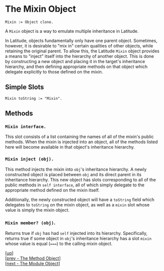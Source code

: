 
# The Mixin Object

    Mixin := Object clone.

A `Mixin` object is a way to emulate multiple inheritance in
Latitude.

In Latitude, objects fundamentally only have one parent
object. Sometimes, however, it is desirable to "mix in" certain
qualities of other objects, while retaining the original parent. To
allow this, the Latitude `Mixin` object provides a means to "inject"
itself into the hierarchy of another object. This is done by
constructing a new object and placing it in the target's inheritance
hierarchy, and then defining appropriate methods on that object which
delegate explicitly to those defined on the mixin.

## Simple Slots

    Mixin toString := "Mixin".

## Methods

### `Mixin interface.`

This slot consists of a list containing the names of all of the
mixin's public methods. When the mixin is injected into an object, all
of the methods listed here will become available in that object's
inheritance hierarchy.

### `Mixin inject (obj).`

This method injects the mixin into `obj`'s inheritance hierarchy. A
newly constructed object is placed between `obj` and its direct parent
in its inheritance hierarchy. This new object has slots corresponding
to all of the public methods in `self interface`, all of which simply
delegate to the appropriate method defined on the mixin itself.

Additionally, the newly constructed object will have a `toString`
field which delegates to `toString` on the mixin object, as well as a
`mixin` slot whose value is simply the mixin object.

### `Mixin member? (obj)`.

Returns true if `obj` has had `self` injected into its
hierarchy. Specifically, returns true if some object in `obj`'s
inheritance hierarchy has a slot `mixin` whose value is equal (`===`)
to the calling mixin object.

[[up](.)]
<br/>[[prev - The Method Object](method.md)]
<br/>[[next - The Module Object](module.md)]
